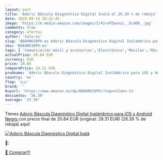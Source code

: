 ```yaml
---
layout: post
title: 'Adoric Báscula Diagnóstico Digital Inalá al 26.39 % de rebaja'
date: 2020-09-19 20:25:42
image: 'https://m.media-amazon.com/images/I/41+xPZwoncL._SL400_.jpg'
comments: true
category: ofertas
author: 'tole.es'
slug: 'B084RK39PX-es Adoric Báscula Diagnóstico Digital Inalámbrico para iOS y...'
sku: 'B084RK39PX-es'
tags: [ 'Comunicación móvil y accesorios','Electrónica','Móviles','Móviles y smartphones libres','Smartwatches','Tecnología para vestir','android', ]
actualPrice: 20.84 EUR
currency: EUR
price: 20.84
comparePrice: 28.31 EUR
prodname: 'Adoric Báscula Diagnóstico Digital Inalámbrico para iOS y Android  Negro '
country: 'es'
flag: '🇪🇸'
brand: ''
buyurl: 'https://www.amazon.es/dp/B084RK39PX/?tag=tolees-21'
descuento: '26.39'
average: '23.39'
---
```


Tienes [Adoric Báscula Diagnóstico Digital Inalámbrico para iOS y Android  Negro ](https://www.amazon.es/dp/B084RK39PX/?tag=tolees-21) con precio final de  20.84 EUR (original: 28.31 EUR) (26.39 %  de rebaja) aqui!

[![Adoric Báscula Diagnóstico Digital Inalá](https://m.media-amazon.com/images/I/41+xPZwoncL._SL400_.jpg)](https://www.amazon.es/dp/B084RK39PX/?tag=tolees-21)

🔎:


[🛒 Comprar!!!](https://www.amazon.es/dp/B084RK39PX/?tag=tolees-21)
